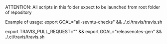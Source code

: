 ATTENTION:
  All scripts in this folder expect to be launched from root folder of repository

Example of usage:
  export GOAL="all-sevntu-checks" && ./.ci/travis/travis.sh

  export TRAVIS_PULL_REQUEST="" && export GOAL="releasenotes-gen" && ./.ci/travis/travis.sh
